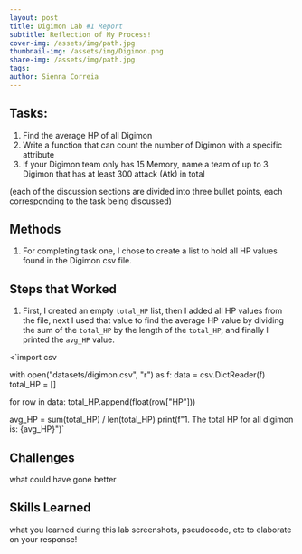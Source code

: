 ```yaml
---
layout: post
title: Digimon Lab #1 Report
subtitle: Reflection of My Process!
cover-img: /assets/img/path.jpg
thumbnail-img: /assets/img/Digimon.png
share-img: /assets/img/path.jpg
tags: 
author: Sienna Correia
---
```


## Tasks:
1. Find the average HP of all Digimon
2. Write a function that can count the number of Digimon with a specific attribute
3. If your Digimon team only has 15 Memory, name a team of up to 3 Digimon that has at least 300 attack (Atk) in total

(each of the discussion sections are divided into three bullet points, each corresponding to the task being discussed) 

## Methods
1. For completing task one, I chose to create a list to hold all HP values found in the Digimon csv file. 

## Steps that Worked
1. First, I created an empty `total_HP` list, then I added all HP values from the file, next I used that value to find the average HP value by dividing the sum of the `total_HP` by the length of the `total_HP`, and finally I printed the `avg_HP` value.

<`import csv

with open("datasets/digimon.csv", "r") as f:
   data = csv.DictReader(f)
   total_HP = []
   
   for row in data:
       total_HP.append(float(row["HP"]))
       
avg_HP = sum(total_HP) / len(total_HP)
print(f"1. The total HP for all digimon is: {avg_HP}")`

## Challenges
what could have gone better

## Skills Learned
what you learned during this lab 
screenshots, pseudocode, etc to elaborate on your response!
